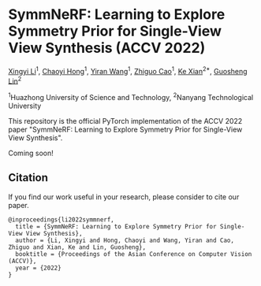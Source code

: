 # SymmNeRF: Learning to Explore Symmetry Prior for Single-View View Synthesis (ACCV 2022)
[Xingyi Li](https://scholar.google.com/citations?hl=en&user=fYC6lCUAAAAJ)<sup>1</sup>,
[Chaoyi Hong](https://jimmie33.github.io/)<sup>1</sup>,
[Yiran Wang](https://scholar.google.com/citations?hl=en&user=tUeWQ5AAAAAJ)<sup>1</sup>,
[Zhiguo Cao](http://english.aia.hust.edu.cn/info/1085/1528.htm)<sup>1</sup>,
[Ke Xian](https://sites.google.com/site/kexian1991/)<sup>2*</sup>,
[Guosheng Lin](https://guosheng.github.io/)<sup>2</sup>

<sup>1</sup>Huazhong University of Science and Technology, <sup>2</sup>Nanyang Technological University

<!-- ### [Project](https://juewenpeng.github.io/MPIB/) | [Paper](https://github.com/JuewenPeng/MPIB/blob/main/pdf/MPIB.pdf) | [Supp](https://github.com/JuewenPeng/MPIB/blob/main/pdf/MPIB-supp.pdf) | [Poster](https://github.com/JuewenPeng/MPIB/blob/main/pdf/MPIB-poster.pdf) | [Video](https://www.youtube.com/watch?v=xeSXrmVHBsk) -->

This repository is the official PyTorch implementation of the ACCV 2022 paper "SymmNeRF: Learning to Explore Symmetry Prior for Single-View View Synthesis".

Coming soon!

## Citation
If you find our work useful in your research, please consider to cite our paper.

```
@inproceedings{li2022symmnerf,
  title = {SymmNeRF: Learning to Explore Symmetry Prior for Single-View View Synthesis},
  author = {Li, Xingyi and Hong, Chaoyi and Wang, Yiran and Cao, Zhiguo and Xian, Ke and Lin, Guosheng},
  booktitle = {Proceedings of the Asian Conference on Computer Vision (ACCV)},
  year = {2022}
}
```
